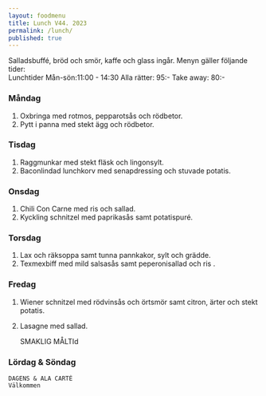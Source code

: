 ```yaml
---
layout: foodmenu
title: Lunch V44. 2023
permalink: /lunch/
published: true
---
```

Salladsbuffé, bröd och smör, kaffe och glass ingår.
Menyn gäller följande tider:  
Lunchtider  Mån-sön:11:00 - 14:30
Alla rätter: 95:- Take away: 80:-
                                
### Måndag

1. Oxbringa med rotmos, pepparotsås och rödbetor.
2. Pytt i panna med stekt ägg och rödbetor.

### Tisdag
1. Raggmunkar med stekt fläsk och lingonsylt.
2. Baconlindad lunchkorv med senapdressing och stuvade potatis.

### Onsdag
1. Chili Con Carne med ris och sallad.
2. Kyckling schnitzel med paprikasås samt potatispuré.

### Torsdag
1. Lax och räksoppa samt tunna pannkakor, sylt och grädde. 
2. Texmexbiff med mild salsasås samt peperonisallad och ris .

### Fredag  
1. Wiener schnitzel med rödvinsås och örtsmör samt citron, ärter och stekt potatis.
2. Lasagne med sallad. 
 

     SMAKLIG MÅLTId
  
  ### Lördag & Söndag 
    DAGENS & ALA CARTÈ
    Välkommen
    
       
    

   
    
   
     
